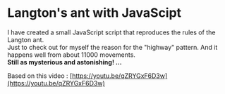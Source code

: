 # Langton's ant with JavaScipt

I have created a small JavaScript script that reproduces the rules of the Langton ant.<br />
Just to check out for myself the reason for the "highway" pattern. And it happens well from about 11000 movements.<br /> 
**Still as mysterious and astonishing! ...**

Based on this video : [https://youtu.be/qZRYGxF6D3w](https://youtu.be/qZRYGxF6D3w)
